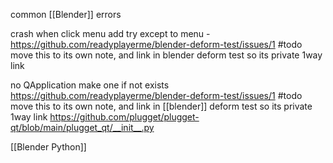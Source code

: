 common [[Blender]] errors

crash when click menu
	add try except to menu
	- https://github.com/readyplayerme/blender-deform-test/issues/1
	#todo move this to its own note, and link in blender deform test so its private 1way link

no QApplication
	make one if not exists
	https://github.com/readyplayerme/blender-deform-test/issues/1
	#todo move this to its own note, and link in [[blender]] deform test so its private 1way link
	https://github.com/plugget/plugget-qt/blob/main/plugget_qt/__init__.py

[[Blender Python]]